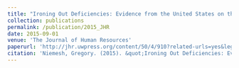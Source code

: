 ```yaml
---
title: "Ironing Out Deficiencies: Evidence from the United States on the Economic Effects Iron Deficiency"
collection: publications
permalink: /publication/2015_JHR
date: 2015-09-01
venue: 'The Journal of Human Resources'
paperurl: 'http://jhr.uwpress.org/content/50/4/910?related-urls=yes&legid=wpjhr;50/4/910'
citation: 'Niemesh, Gregory. (2015). &quot;Ironing Out Deficiencies: Evidence from the United States on the Economic Effects Iron Deficiency.&quot; <i>The Journal of Human Resources</i>. 50(4):910-958.'
---
```



